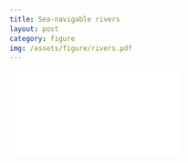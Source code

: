 ```yaml
---
title: Sea-navigable rivers
layout: post
category: figure
img: /assets/figure/rivers.pdf
---
```


![Sea-navigable rivers](/assets/figure/rivers.pdf)
